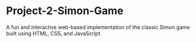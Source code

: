 # Project-2-Simon-Game
A fun and interactive web-based implementation of the classic Simon game built using HTML, CSS, and JavaScript.

